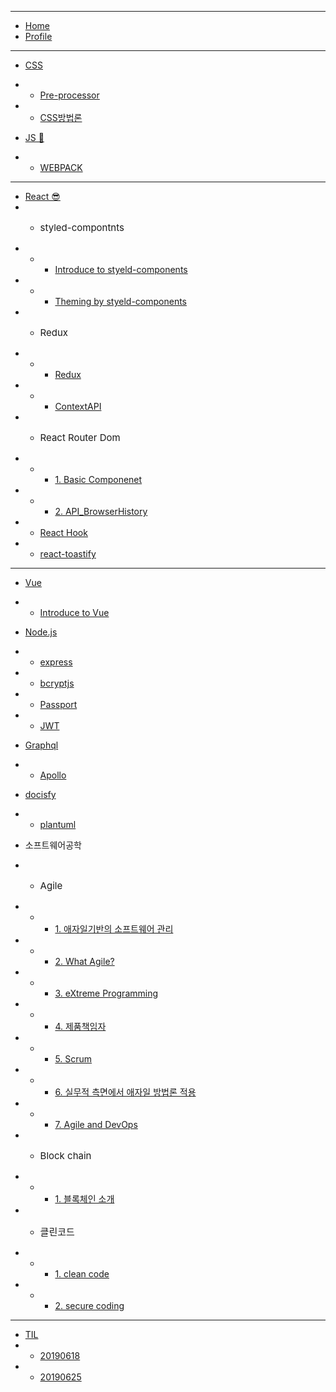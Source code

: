 <hr styled=/>

* [Home](README.md)
* [Profile](Profile.md)

<hr />

* [CSS](/css/README.md)
* * [Pre-processor](/css/pre-processor.md)
* * [CSS방법론](/css/css-methodology.md)

* [JS 🤪](/js/README.md)
* * [WEBPACK](/js/webpack.md)
  
<hr />

* [React 😎](/react/react.md)
* * <p style="font-size: 15px">styled-compontnts</p>
* * * [Introduce to styeld-components](/react/styledIntro.md)
* * * [Theming by styeld-components](/react/Theming.md)
* * <p style="font-size: 15px">Redux</p>
* * * [Redux](/react/Redux.md)
* * * [ContextAPI](/react/Context.md)
* * <p style="font-size: 15px">React Router Dom</p>
* * * [1. Basic Componenet](/react/React-Router-dom.md)
* * * [2. API_BrowserHistory](/react/React-Router-Dom-BrowserHistory.md)
* * [React Hook](/react/React-hook.md)
* * [react-toastify](/react/react-toastify.md)
  
<hr />

* [Vue](/Vue/README.md)
* * [Introduce to Vue](/Vue/intro.md)

* [Node.js](/node/node.md)
* * [express](/node/express.md)
* * [bcryptjs](/node/bcryptjs.md)
* * [Passport](/node/passport.md)
* * [JWT](/node/jwt.md)
* [Graphql](/graphql/graphql.md)
* * [Apollo](/graphql/apollo.md)
*  [docisfy](/docsify/README.md)
* * [plantuml](/docsify/plantuml.md)
* 소프트웨어공학
* * <p style="font-size: 15px">Agile</p>
* * * [1. 애자일기반의 소프트웨어 관리](/swengineering/agile.md)
* * * [2. What Agile?](/swengineering/agile2.md)
* * * [3. eXtreme Programming](/swengineering/agile3.md)
* * * [4. 제품책임자](/swengineering/agile4.md)
* * * [5. Scrum](/swengineering/agile5.md)
* * * [6. 실무적 측면에서 애자일 방법론 적용](/swengineering/agile6.md)
* * * [7. Agile and DevOps](/swengineering/agile7.md)
* * <p style="font-size: 15px">Block chain</p>
* * * [1. 블록체인 소개](/swengineering/blockchain.md)
* * <p style="font-size: 15px">클린코드</p>
* * * [1. clean code](/swengineering/clean_code.md)
* * * [2. secure coding](/swengineering/secure_coding.md)
  
<hr />

* [TIL](/TIL/TIL.md)  
* * [20190618](/TIL/20190618.md)
* * [20190625](/TIL/20190625.md)